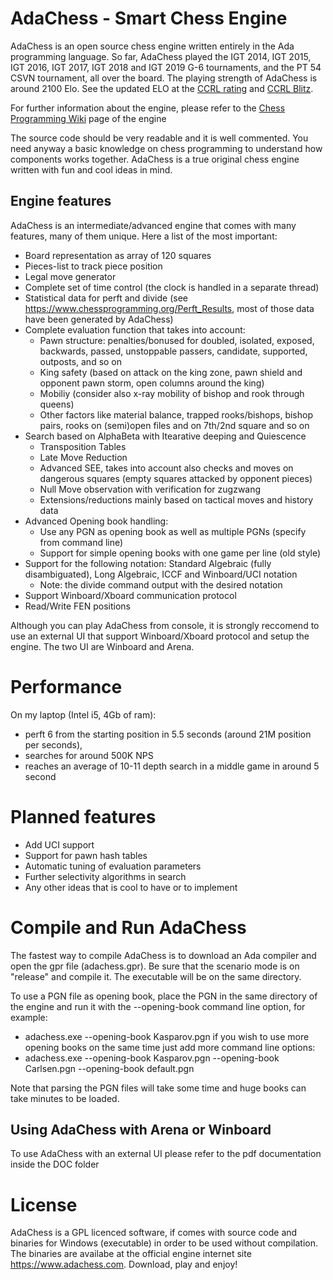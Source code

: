 # AdaChess - Smart Chess Engine

AdaChess is an open source chess engine written entirely in the Ada programming language. So far, AdaChess played the IGT 2014, IGT 2015, IGT 2016, IGT 2017, IGT 2018 and IGT 2019 G-6 tournaments, and the PT 54 CSVN tournament, all over the board.
The playing strength of AdaChess is around 2100 Elo. See the updated ELO at the [CCRL rating](http://ccrl.chessdom.com/ccrl/4040/) and [CCRL Blitz](http://ccrl.chessdom.com/ccrl/404/).

For further information about the engine, please refer to the [Chess Programming Wiki](https://www.chessprogramming.org/AdaChess) page of the engine 

The source code should be very readable and it is well commented. You need anyway a basic knowledge on chess programming to understand how components works together.
AdaChess is a true original chess engine written with fun and cool ideas in mind.

## Engine features

AdaChess is an intermediate/advanced engine that comes with many features, many of them unique. Here a list of the most important:
- Board representation as array of 120 squares
- Pieces-list to track piece position
- Legal move generator
- Complete set of time control (the clock is handled in a separate thread)
- Statistical data for perft and divide (see https://www.chessprogramming.org/Perft_Results, most of those data have been generated by AdaChess) 
- Complete evaluation function that takes into account:
  - Pawn structure: penalties/bonused for doubled, isolated, exposed, backwards, passed, unstoppable passers, candidate, supported, outposts, and so on
  - King safety (based on attack on the king zone, pawn shield and opponent pawn storm, open columns around the king)
  - Mobiliy (consider also x-ray mobility of bishop and rook through queens)
  - Other factors like material balance, trapped rooks/bishops, bishop pairs, rooks on (semi)open files and on 7th/2nd square and so on
- Search based on AlphaBeta with Itearative deeping and Quiescence
  - Transposition Tables
  - Late Move Reduction
  - Advanced SEE, takes into account also checks and moves on dangerous squares (empty squares attacked by opponent pieces)
  - Null Move observation with verification for zugzwang
  - Extensions/reductions mainly based on tactical moves and history data
- Advanced Opening book handling:
  - Use any PGN as opening book as well as multiple PGNs (specify from command line)
  - Support for simple opening books with one game per line (old style) 
- Support for the following notation: Standard Algebraic (fully disambiguated), Long Algebraic, ICCF and Winboard/UCI notation
  - Note: the divide command output with the desired notation
- Support Winboard/Xboard communication protocol
- Read/Write FEN positions

Although you can play AdaChess from console, it is strongly reccomend to use an external UI that support Winboard/Xboard protocol and setup the engine. The two UI are Winboard and Arena.

# Performance

On my laptop (Intel i5, 4Gb of ram):
- perft 6 from the starting position in 5.5 seconds (around 21M position per seconds),
- searches for around 500K NPS
- reaches an average of 10-11 depth search in a middle game in around 5 second

# Planned features

- Add UCI support
- Support for pawn hash tables
- Automatic tuning of evaluation parameters
- Further selectivity algorithms in search
- Any other ideas that is cool to have or to implement

# Compile and Run AdaChess

The fastest way to compile AdaChess is to download an Ada compiler and open the gpr file (adachess.gpr). Be sure that the scenario mode is on "release" and compile it. The executable will be on the same directory.

To use a PGN file as opening book, place the PGN in the same directory of the engine and run it with the --opening-book command line option, for example:
- adachess.exe --opening-book Kasparov.pgn
if you wish to use more opening books on the same time just add more command line options:
- adachess.exe --opening-book Kasparov.pgn --opening-book Carlsen.pgn --opening-book default.pgn

Note that parsing the PGN files will take some time and huge books can take minutes to be loaded.

## Using AdaChess with Arena or Winboard

To use AdaChess with an external UI please refer to the pdf documentation inside the DOC folder 

# License

AdaChess is a GPL licenced software, if comes with source code and binaries for Windows (executable) in order to be used without compilation. The binaries are availabe at the official engine internet site https://www.adachess.com. Download, play and enjoy!


<!--
**adachess/AdaChess** is a ✨ _special_ ✨ repository because its `README.md` (this file) appears on your GitHub profile.

Here are some ideas to get you started:

- 🔭 I’m currently working on ...
- 🌱 I’m currently learning ...
- 👯 I’m looking to collaborate on ...
- 🤔 I’m looking for help with ...
- 💬 Ask me about ...
- 📫 How to reach me: ...
- 😄 Pronouns: ...
- ⚡ Fun fact: ...
-->
